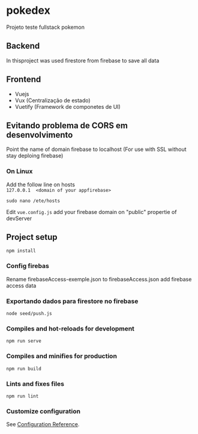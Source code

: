 # pokedex
Projeto teste fullstack pokemon

## Backend
In thisproject was used firestore from firebase to save all data    

## Frontend
 - Vuejs
 - Vux (Centralização de estado)
 - Vuetify (Framework de componetes de UI)

## Evitando problema de CORS em desenvolvimento
Point the name of domain firebase to localhost (For use with SSL without stay deploing firebase) 
### On Linux
Add the follow line on hosts   
`127.0.0.1  <domain of your appfirebase>`   
```
sudo nano /ete/hosts
```
Edit `vue.config.js` add your firebase domain on "public" propertie of devServer

## Project setup
```
npm install
```

### Config firebas   
Rename firebaseAccess-exemple.json to firebaseAccess.json add firebase access data

### Exportando dados para firestore no firebase
```
node seed/push.js
```

### Compiles and hot-reloads for development
```
npm run serve
```

### Compiles and minifies for production
```
npm run build
```

### Lints and fixes files
```
npm run lint
```

### Customize configuration
See [Configuration Reference](https://cli.vuejs.org/config/).
